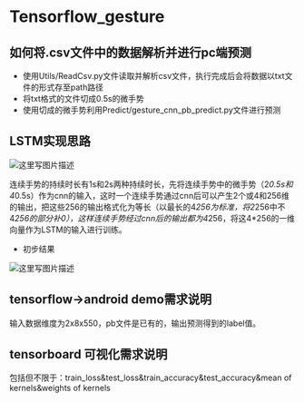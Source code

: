 # Tensorflow_gesture
## 如何将.csv文件中的数据解析并进行pc端预测

+ 使用Utils/ReadCsv.py文件读取并解析csv文件，执行完成后会将数据以txt文件的形式存至path路径
+ 将txt格式的文件切成0.5s的微手势
+ 使用切成的微手势利用Predict/gesture_cnn_pb_predict.py文件进行预测
## LSTM实现思路
![这里写图片描述](https://img-blog.csdn.net/20180424184731423?watermark/2/text/aHR0cHM6Ly9ibG9nLmNzZG4ubmV0L3FxXzM2OTgyMTYw/font/5a6L5L2T/fontsize/400/fill/I0JBQkFCMA==/dissolve/70)

连续手势的持续时长有1s和2s两种持续时长，先将连续手势中的微手势（2*0.5s和4*0.5s）作为cnn的输入，这时一个连续手势通过cnn后可以产生2个或4和256维的输出，把这些256的输出格式化为等长（以最长的4*256为标准，将2*256中不4*256的部分补0），这样连续手势经过cnn后的输出都为4*256，将这4*256的一维向量作为LSTM的输入进行训练。

+ 初步结果

![这里写图片描述](https://img-blog.csdn.net/20180501230141795?watermark/2/text/aHR0cHM6Ly9ibG9nLmNzZG4ubmV0L3FxXzM2OTgyMTYw/font/5a6L5L2T/fontsize/400/fill/I0JBQkFCMA==/dissolve/70)
## tensorflow->android demo需求说明
输入数据维度为2x8x550，pb文件是已有的，输出预测得到的label值。
## tensorboard 可视化需求说明
包括但不限于：train_loss&test_loss&train_accuracy&test_accuracy&mean of kernels&weights of kernels

